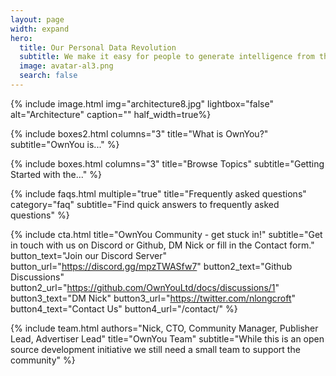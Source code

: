 ```yaml
---
layout: page
width: expand
hero:
  title: Our Personal Data Revolution
  subtitle: We make it easy for people to generate intelligence from their personal data. They can use that intelligence to access media, get the juiciest discounts on the things they want, when they most want them, and make money. We make it easy for businesses to connect to real people, providing value in exchange for personal data. OwnYou is an open source, decentralized, community of stakeholders. Welcome to the Decentralized Web. Welcome to OwnYou!
  image: avatar-al3.png
  search: false
---
```


<!-- image: OwnYou logo 101.jpg -->

{% include image.html img="architecture8.jpg" lightbox="false" alt="Architecture" caption="" half_width=true%}

{% include boxes2.html columns="3" title="What is OwnYou?" subtitle="OwnYou is..." %}

{% include boxes.html columns="3" title="Browse Topics" subtitle="Getting Started with the..." %}

{% include faqs.html multiple="true" title="Frequently asked questions" category="faq" subtitle="Find quick answers to frequently asked questions" %}

{% include cta.html
    title="OwnYou Community - get stuck in!"
    subtitle="Get in touch with us on Discord or Github, DM Nick or fill in the Contact form."
    button_text="Join our Discord Server"
    button_url="https://discord.gg/mpzTWASfw7"
    button2_text="Github Discussions"
    button2_url="https://github.com/OwnYouLtd/docs/discussions/1"
    button3_text="DM Nick"
    button3_url="https://twitter.com/nlongcroft"
    button4_text="Contact Us"
    button4_url="/contact/"
%}

<!-- {% include cta.html title="OwnYou Community - get stuck in!" button_text="Contact Us" button_url="/contact/" subtitle="Get in touch with us on Twitter, Discord or use the Contact Us button below. What interests you?" %} -->

{% include team.html authors="Nick, CTO, Community Manager, Publisher Lead, Advertiser Lead" title="OwnYou Team" subtitle="While this is an open source development initiative we still need a small team to support the community" %}

<!--
Publishers, advertisers, financial companies, and many other businesses, of all shapes and sizes, want to get to know you. They all want your personal data. Sometimes that works for you because you want access to the best content, and the goods and services that improve your life. But big tech generates over a trillion dollars a year matching your data to companies wanting a relationship with you. That doesn't make much sense to us. Instead, we want to make it easy for you to generate intelligence from your own personal data. You can use that intelligence to access media, connect to the best deals from all manner of service providers, and get the juiciest discounts on the things you want, when you most want them. We want you to get your share of that trillion dollars a year. Most important, we do not want to replace big tech with another middle man but instead we want to foster an open source development platform  and an equitable, regenerative, community. The OwnYou documentation can help you better understand our mission and goals, and how we think the technology will come together. We want this to remain an open source project. Your contribution will bring OwnYou to life. -->
